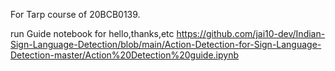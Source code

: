 For Tarp course of 20BCB0139.

run Guide notebook for hello,thanks,etc
https://github.com/jai10-dev/Indian-Sign-Language-Detection/blob/main/Action-Detection-for-Sign-Language-Detection-master/Action%20Detection%20guide.ipynb
